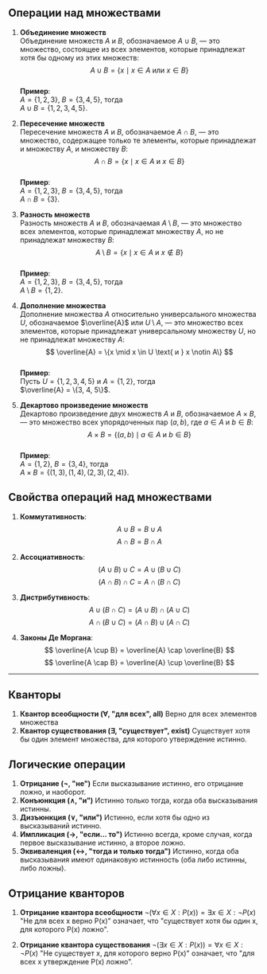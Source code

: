 ## Операции над множествами

1. **Объединение множеств**  
   Объединение множеств $A$ и $B$, обозначаемое $A \cup B$, — это множество, состоящее из всех элементов, которые принадлежат хотя бы одному из этих множеств:  
   $$ A \cup B = \{x \mid x \in A \text{ или } x \in B\} $$  
   **Пример**:  
   $A = \{1, 2, 3\}$, $B = \{3, 4, 5\}$, тогда  
   $A \cup B = \{1, 2, 3, 4, 5\}$.

2. **Пересечение множеств**  
   Пересечение множеств $A$ и $B$, обозначаемое $A \cap B$, — это множество, содержащее только те элементы, которые принадлежат и множеству $A$, и множеству $B$:  
   $$ A \cap B = \{x \mid x \in A \text{ и } x \in B\} $$  
   **Пример**:  
   $A = \{1, 2, 3\}$, $B = \{3, 4, 5\}$, тогда  
   $A \cap B = \{3\}$.

3. **Разность множеств**  
   Разность множеств $A$ и $B$, обозначаемая $A \setminus B$, — это множество всех элементов, которые принадлежат множеству $A$, но не принадлежат множеству $B$:  
   $$ A \setminus B = \{x \mid x \in A \text{ и } x \notin B\} $$  
   **Пример**:  
   $A = \{1, 2, 3\}$, $B = \{3, 4, 5\}$, тогда  
   $A \setminus B = \{1, 2\}$.

4. **Дополнение множества**  
   Дополнение множества $A$ относительно универсального множества $U$, обозначаемое $\overline{A}$ или $U \setminus A$, — это множество всех элементов, которые принадлежат универсальному множеству $U$, но не принадлежат множеству $A$:  
   $$ \overline{A} = \{x \mid x \in U \text{ и } x \notin A\} $$  
   **Пример**:  
   Пусть $U = \{1, 2, 3, 4, 5\}$ и $A = \{1, 2\}$, тогда  
   $\overline{A} = \{3, 4, 5\}$.

5. **Декартово произведение множеств**  
   Декартово произведение двух множеств $A$ и $B$, обозначаемое $A \times B$, — это множество всех упорядоченных пар $(a, b)$, где $a \in A$ и $b \in B$:  
   $$ A \times B = \{(a, b) \mid a \in A \text{ и } b \in B\} $$  
   **Пример**:  
   $A = \{1, 2\}$, $B = \{3, 4\}$, тогда  
   $A \times B = \{(1, 3), (1, 4), (2, 3), (2, 4)\}$.

## Свойства операций над множествами

1. **Коммутативность**:  
   $$ A \cup B = B \cup A $$$$ A \cap B = B \cap A $$

2. **Ассоциативность**:  
   $$ (A \cup B) \cup C = A \cup (B \cup C) $$$$ (A \cap B) \cap C = A \cap (B \cap C) $$

3. **Дистрибутивность**:  
   $$ A \cup (B \cap C) = (A \cup B) \cap (A \cup C) $$$$ A \cap (B \cup C) = (A \cap B) \cup (A \cap C) $$

4. **Законы Де Моргана**:  
   $$ \overline{A \cup B} = \overline{A} \cap \overline{B} $$$$ \overline{A \cap B} = \overline{A} \cup \overline{B} $$


---
## Кванторы 
1. **Квантор всеобщности ($\forall$, "для всех", all)**
   Верно для всех элементов множества
2. **Квантор существования ($\exists$, "существует", exist)**
   Существует хотя бы один элемент множества, для которого утверждение истинно.  

## Логические операции
1. **Отрицание ($\neg$, "не")**
   Если высказывание истинно, его отрицание ложно, и наоборот.
2. **Конъюнкция ($\wedge$, "и")**
   Истинно только тогда, когда оба высказывания истинны.  
3. **Дизъюнкция ($\vee$, "или")**
   Истинно, если хотя бы одно из высказываний истинно.  
4. **Импликация ($\rightarrow$, "если... то")**
   Истинно всегда, кроме случая, когда первое высказывание истинно, а второе ложно.
5. **Эквиваленция ($\leftrightarrow$, "тогда и только тогда")**
   Истинно, когда оба высказывания имеют одинаковую истинность (оба либо истинны, либо ложны).  


## Отрицание кванторов
1. **Отрицание квантора всеобщности** 
   $\neg(\forall x \in X: P(x)) = \exists x \in X: \neg P(x)$
   "Не для всех x верно P(x)" означает, что "существует хотя бы один x, для которого P(x) ложно".

1. **Отрицание квантора существования**
   $\neg(\exists x \in X: P(x)) = \forall x \in X: \neg P(x)$
   "Не существует x, для которого верно P(x)" означает, что "для всех x утверждение P(x) ложно".